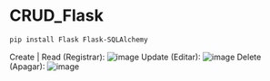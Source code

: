 # CRUD_Flask

```bash
pip install Flask Flask-SQLAlchemy
```
Create | Read (Registrar):
![image](https://github.com/GiovanniMatos/CRUD_Flask/assets/99231397/55d1b31e-9c8f-4eb0-9f23-11e1f3dc6190)
Update (Editar):
![image](https://github.com/GiovanniMatos/CRUD_Flask/assets/99231397/6b5df6bc-3b40-4e8e-9765-2c8b151ecfc7)
Delete (Apagar):
![image](https://github.com/GiovanniMatos/CRUD_Flask/assets/99231397/f4cc15c1-f1f8-40e9-961a-af4ff64a1692)
